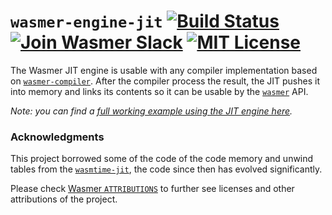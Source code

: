 # `wasmer-engine-jit` [![Build Status](https://img.shields.io/azure-devops/build/wasmerio/wasmer/3.svg?style=flat-square)](https://dev.azure.com/wasmerio/wasmer/_build/latest?definitionId=3&branchName=master) [![Join Wasmer Slack](https://img.shields.io/static/v1?label=Slack&message=join%20chat&color=brighgreen&style=flat-square)](https://slack.wasmer.io) [![MIT License](https://img.shields.io/github/license/wasmerio/wasmer.svg?style=flat-square)](https://github.com/wasmerio/wasmer/blob/master/LICENSE)

The Wasmer JIT engine is usable with any compiler implementation based
on [`wasmer-compiler`]. After the compiler process the result, the JIT
pushes it into memory and links its contents so it can be usable by
the [`wasmer`] API.

*Note: you can find a [full working example using the JIT engine
here][example].*

### Acknowledgments

This project borrowed some of the code of the code memory and unwind
tables from the [`wasmtime-jit`], the code since then has evolved
significantly.

Please check [Wasmer `ATTRIBUTIONS`] to further see licenses and other
attributions of the project.


[`wasmer-compiler`]: https://github.com/wasmerio/wasmer-reborn/tree/master/lib/compiler
[`wasmer`]: https://github.com/wasmerio/wasmer-reborn/tree/master/lib/api
[example]: https://github.com/wasmerio/wasmer-reborn/blob/master/examples/engine_jit.rs
[`wasmtime-jit`]: https://crates.io/crates/wasmtime-jit
[Wasmer `ATTRIBUTIONS`]: https://github.com/wasmerio/wasmer/blob/master/ATTRIBUTIONS.md
